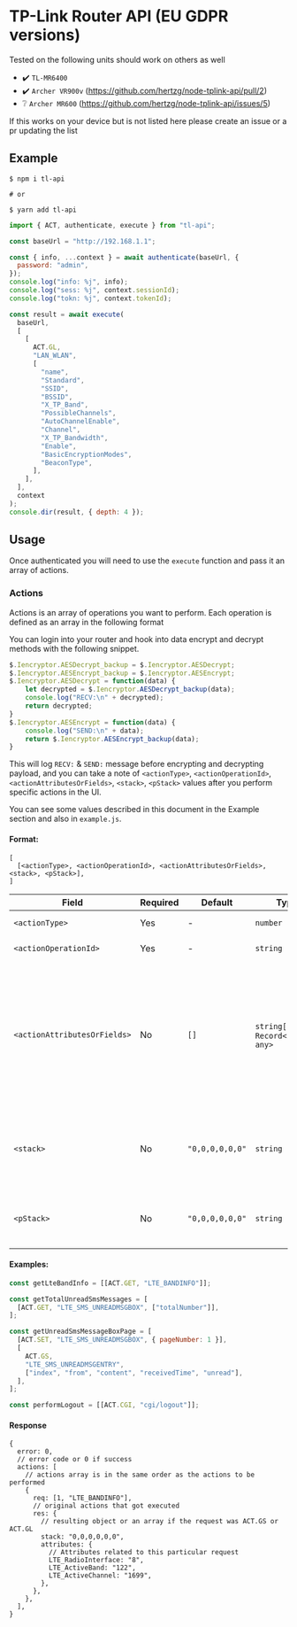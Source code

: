 # TP-Link Router API (EU GDPR versions)

Tested on the following units should work on others as well
* ✔️ `TL-MR6400`
* ✔️ `Archer VR900v` (https://github.com/hertzg/node-tplink-api/pull/2)
* ❔ `Archer MR600`  (https://github.com/hertzg/node-tplink-api/issues/5)

If this works on your device but is not listed here please create an issue or a pr updating the list

## Example

```shell
$ npm i tl-api

# or

$ yarn add tl-api
```

```javascript
import { ACT, authenticate, execute } from "tl-api";

const baseUrl = "http://192.168.1.1";

const { info, ...context } = await authenticate(baseUrl, {
  password: "admin",
});
console.log("info: %j", info);
console.log("sess: %j", context.sessionId);
console.log("tokn: %j", context.tokenId);

const result = await execute(
  baseUrl,
  [
    [
      ACT.GL,
      "LAN_WLAN",
      [
        "name",
        "Standard",
        "SSID",
        "BSSID",
        "X_TP_Band",
        "PossibleChannels",
        "AutoChannelEnable",
        "Channel",
        "X_TP_Bandwidth",
        "Enable",
        "BasicEncryptionModes",
        "BeaconType",
      ],
    ],
  ],
  context
);
console.dir(result, { depth: 4 });
```

## Usage

Once authenticated you will need to use the `execute` function and pass it an array of actions.

### Actions

Actions is an array of operations you want to perform. Each operation is defined as an array in the following format

You can login into your router and hook into data encrypt and decrypt methods with the following snippet.

```javascript
$.Iencryptor.AESDecrypt_backup = $.Iencryptor.AESDecrypt;
$.Iencryptor.AESEncrypt_backup = $.Iencryptor.AESEncrypt;
$.Iencryptor.AESDecrypt = function(data) {
	let decrypted = $.Iencryptor.AESDecrypt_backup(data);
	console.log("RECV:\n" + decrypted);
	return decrypted;
}
$.Iencryptor.AESEncrypt = function(data) {
	console.log("SEND:\n" + data);
	return $.Iencryptor.AESEncrypt_backup(data);
}
```

This will log `RECV:` & `SEND:` message before encrypting and decrypting payload, and you can take a note of `<actionType>`, `<actionOperationId>`, `<actionAttributesOrFields>`, `<stack>`, `<pStack>` values after you perform specific actions in the UI.

You can see some values described in this document in the Example section and also in `example.js`.


#### Format:

```
[
  [<actionType>, <actionOperationId>, <actionAttributesOrFields>, <stack>, <pStack>],
]
```

| Field                        | Required | Default         | Type                                | Description                                                                                                                                                                                                                                             | Example                                                        |
| ---------------------------- | -------- | --------------- | ----------------------------------- | ------------------------------------------------------------------------------------------------------------------------------------------------------------------------------------------------------------------------------------------------------- | -------------------------------------------------------------- |
| `<actionType>`               | Yes      | -               | `number`                            | Action type, can be any of `ACT.*`                                                                                                                                                                                                                      | `ACT.GET`                                                      |
| `<actionOperationId>`        | Yes      | -               | `string`                            | String representing the operation                                                                                                                                                                                                                       | `"LTE_BANDINFO"`                                               |
| `<actionAttributesOrFields>` | No       | `[]`            | `string[]` or `Record<string, any>` | Optional list or a key value map of attributes. Writes usually need a map and reads, specifically reading lists requires fields as array. Not all operations require attributes, for such cases you can skip or use an empty array `[]` or object `{}`. | `{pageNumber: 12}` or `['index', 'from', 'content', 'unread']` |
| `<stack>`                    | No       | `"0,0,0,0,0,0"` | `string`                            | Not really sure what this does but some `<actionOperationId>`s require specific "stacks". If ommited the default all zeros are used.                                                                                                                    | `"2,1,0,0,0,0"`                                                |
| `<pStack>`                   | No       | `"0,0,0,0,0,0"` | `string`                            | Not sure if this is used by the device at all, almost always this stays as default all zeros.                                                                                                                                                           | `"0,0,0,0,0,0"`                                                |

#### Examples:

```javascript
const getLteBandInfo = [[ACT.GET, "LTE_BANDINFO"]];

const getTotalUnreadSmsMessages = [
  [ACT.GET, "LTE_SMS_UNREADMSGBOX", ["totalNumber"]],
];

const getUnreadSmsMessageBoxPage = [
  [ACT.SET, "LTE_SMS_UNREADMSGBOX", { pageNumber: 1 }],
  [
    ACT.GS,
    "LTE_SMS_UNREADMSGENTRY",
    ["index", "from", "content", "receivedTime", "unread"],
  ],
];

const performLogout = [[ACT.CGI, "cgi/logout"]];
```

#### Response

```json5
{
  error: 0,
  // error code or 0 if success
  actions: [
    // actions array is in the same order as the actions to be performed
    {
      req: [1, "LTE_BANDINFO"],
      // original actions that got executed
      res: {
        // resulting object or an array if the request was ACT.GS or ACT.GL
        stack: "0,0,0,0,0,0",
        attributes: {
          // Attributes related to this particular request
          LTE_RadioInterface: "8",
          LTE_ActiveBand: "122",
          LTE_ActiveChannel: "1699",
        },
      },
    },
  ],
}
```
